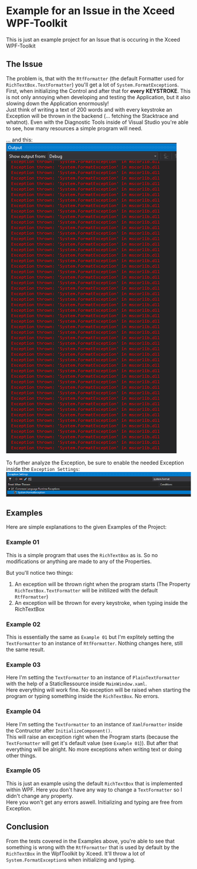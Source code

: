 # Example for an Issue in the Xceed WPF-Toolkit

This is just an example project for an Issue that is occuring in the Xceed WPF-Toolkit

## The Issue

The problem is, that with the `RtfFormatter` (the default Formatter used for `RichTextBox.TextFormatter`) you'll get a lot of `System.FormatException`s. First, when initializing the Control and after that for **every** **KEYSTROKE**. This is not only annoying when developing and testing the Application, but it also slowing down the Application enormously!  
Just think of writing a text of 200 words and with every keystroke an Exception will be thrown in the backend (... fetching the Stacktrace and whatnot). Even with the Diagnostic Tools inside of Visual Studio you're able to see, how many resources a simple program will need.  

... and this:  
![alt text](https://github.com/mwagenfuehr/XceedToolkitRichTextBoxIssueExample/blob/master/OutputChaos.PNG "Output of a simple 'Hello my name is'")  
  
  
To further analyze the Exception, be sure to enable the needed Exception inside the `Exception Settings`:  
![alt text](https://github.com/mwagenfuehr/XceedToolkitRichTextBoxIssueExample/blob/master/ExceptionSettings.PNG "The needed Exception Settings to analyze this problem")
  

## Examples

Here are simple explanations to the given Examples of the Project:

### Example 01

This is a simple program that uses the `RichTextBox` as is. So no modifications or anything are made to any of the Properties.  
  
But you'll notice two things:
1. An exception will be thrown right when the program starts (The Property `RichTextBox.TextFormatter` will be initilized with the default `RtfFormatter`)
2. An exception will be thrown for every keystroke, when typing inside the RichTextBox

### Example 02

This is essentially the same as `Example 01` but I'm explitely setting the `TextFormatter` to an instance of `RtfFormatter`. Nothing changes here, still the same result.

### Example 03

Here I'm setting the `TextFormatter` to an instance of `PlainTextFormatter` with the help of a StaticRessource inside `MainWindow.xaml`.  
Here everything will work fine. No exception will be raised when starting the program or typing something inside the `RichTextBox`. No errors.

### Example 04

Here I'm setting the `TextFormatter` to an instance of `XamlFormatter` inside the Contructor after `InitializeComponent()`.  
This will raise an exception right when the Program starts (because the `TextFormatter` will get it's default value (see `Example 01`)). But after that everything will be alright. No more exceptions when writing text or doing other things.

### Example 05

This is just an example using the default `RichTextBox` that is implemented within WPF. Here you don't have any way to change a `TextFormatter` so I didn't change any property.  
Here you won't get any errors aswell. Initializing and typing are free from Exception.

## Conclusion

From the tests covered in the Examples above, you're able to see that something is wrong with the `RtfFormatter` that is used by default by the `RichTextBox` in the WpfToolkit by Xceed. It'll throw a lot of `System.FormatException`s when initializing and typing. 